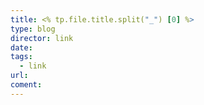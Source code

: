 ```yaml
---
title: <% tp.file.title.split("_") [0] %>
type: blog
director: link
date:
tags:
  - link
url:
coment:
---
```







